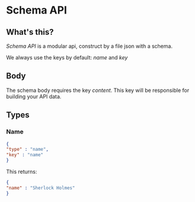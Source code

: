 # Schema API

## What's this?

_Schema API_ is a modular api, construct by a file json with a schema.

We always use the keys by default: _name_ and _key_

## Body

The schema body requires the key _content_. This key will be responsible for building your API data. 

## Types

### Name

```json
{ 
"type" : "name", 
"key" : "name" 
} 
```

This returns:

```json
{
"name" : "Sherlock Holmes"
}
```
